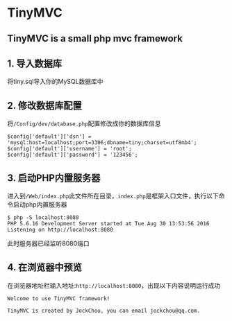 # TinyMVC
TinyMVC is a small php mvc framework
----------
## 1. 导入数据库 ##
将tiny.sql导入你的MySQL数据库中

## 2. 修改数据库配置 ##
将`/Config/dev/database.php`配置修改成你的数据库信息
```
$config['default']['dsn'] = 'mysql:host=localhost;port=3306;dbname=tiny;charset=utf8mb4';
$config['default']['username'] = 'root';
$config['default']['password'] = '123456';
```

## 3. 启动PHP内置服务器 ##
进入到`/Web/index.php`此文件所在目录，`index.php`是框架入口文件，执行以下命令启动php内置服务器
```
$ php -S localhost:8080
PHP 5.6.16 Development Server started at Tue Aug 30 13:53:56 2016
Listening on http://localhost:8080
```
此时服务器已经监听8080端口

## 4. 在浏览器中预览 ##
在浏览器地址栏输入地址:`http://localhost:8080`，出现以下内容说明运行成功

```
Welcome to use TinyMVC framework!

TinyMVC is created by JockChou, you can email jockchou@qq.com.

```
